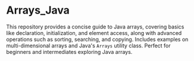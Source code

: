 # Arrays_Java
This repository provides a concise guide to Java arrays, covering basics like declaration, initialization, and element access, along with advanced operations such as sorting, searching, and copying. Includes examples on multi-dimensional arrays and Java's `Arrays` utility class. Perfect for beginners and intermediates exploring Java arrays.
